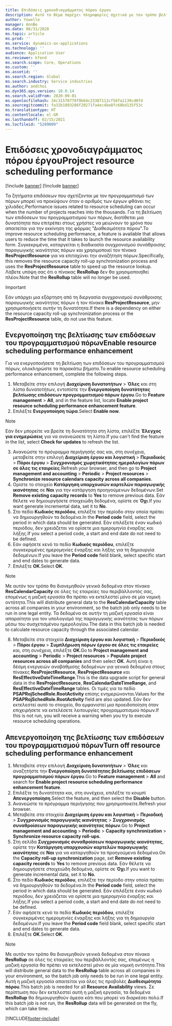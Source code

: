 ```yaml
---
title: Επιδόσεις χρονοδιαγράμματος πόρου έργου
description: Αυτό το θέμα παρέχει πληροφορίες σχετικά με τον τρόπο βελτίωσης των επιδόσεων του προγραμματισμού των πόρων για ένα μεγάλο αριθμό έργων.
author: Yowelle
manager: AnnBe
ms.date: 08/31/2020
ms.topic: article
ms.prod: ''
ms.service: dynamics-ax-applications
ms.technology: ''
audience: Application User
ms.reviewer: kfend
ms.search.scope: Core, Operations
ms.custom: ''
ms.assetid: ''
ms.search.region: Global
ms.search.industry: Service industries
ms.author: andchoi
ms.dyn365.ops.version: 10.0.14
ms.search.validFrom: 2020-09-01
ms.openlocfilehash: 34c31570778f9b64c23387112cf56fa1139cd0fd
ms.sourcegitcommit: fa32b1893286f20271fa4ec4be8fc68bd135f53c
ms.translationtype: HT
ms.contentlocale: el-GR
ms.lasthandoff: 02/15/2021
ms.locfileid: "5289009"
---
```

# <a name="project-resource-scheduling-performance"></a><span data-ttu-id="2c7e8-103">Επιδόσεις χρονοδιαγράμματος πόρου έργου</span><span class="sxs-lookup"><span data-stu-id="2c7e8-103">Project resource scheduling performance</span></span>

[!include [banner](../includes/banner.md)]
[!include [banner](../includes/preview-banner.md)]


<span data-ttu-id="2c7e8-104">Τα ζητήματα επιδόσεων που σχετίζονται με τον προγραμματισμό των πόρων μπορεί να προκύψουν όταν ο αριθμός των έργων φθάνει τις χιλιάδες.</span><span class="sxs-lookup"><span data-stu-id="2c7e8-104">Performance issues related to resource scheduling can occur when the number of projects reaches into the thousands.</span></span> <span data-ttu-id="2c7e8-105">Για τη βελτίωση των επιδόσεων του προγραμματισμού των πόρων, διατίθεται μια δυνατότητα που επιτρέπει στους χρήστες να μειώνουν το χρόνο που απαιτείται για την εκκίνηση της φόρμας "Διαθεσιμότητα πόρου".</span><span class="sxs-lookup"><span data-stu-id="2c7e8-105">To improve resource scheduling performance, a feature is available that allows users to reduce the time that it takes to launch the resource availability form.</span></span> <span data-ttu-id="2c7e8-106">Συγκεκριμένα, καταργείται η διαδικασία συγχρονισμού συνάθροισης παραγωγικής ικανότητας πόρων και χρησιμοποιεί τον πίνακα **ResProjectResource** για να επιταχύνει την αναζήτηση πόρων.</span><span class="sxs-lookup"><span data-stu-id="2c7e8-106">Specifically, this removes the resource capacity roll-up synchronization process and uses the **ResProjectResource** table to speed up the resource lookup.</span></span> <span data-ttu-id="2c7e8-107">Λάβετε υπόψη σας ότι ο πίνακας **ResRollup** δεν θα χρησιμοποιηθεί πλέον.</span><span class="sxs-lookup"><span data-stu-id="2c7e8-107">Note that the **ResRollup** table will no longer be used.</span></span>

> [!IMPORTANT]
> <span data-ttu-id="2c7e8-108">Εάν υπάρχει μια εξάρτηση από τη διεργασία συγχρονισμού συνάθροισης παραγωγικής ικανότητας πόρων ή τον πίνακα **ResProjectResource**, μην χρησιμοποιήσετε αυτήν τη δυνατότητα.</span><span class="sxs-lookup"><span data-stu-id="2c7e8-108">If there is a dependency on either the resource capacity roll-up synchronization process or the **ResProjectResource** table, do not use this feature.</span></span>

## <a name="enable-resource-scheduling-performance-enhancement"></a><span data-ttu-id="2c7e8-109">Ενεργοποίηση της βελτίωσης των επιδόσεων του προγραμματισμού πόρων</span><span class="sxs-lookup"><span data-stu-id="2c7e8-109">Enable resource scheduling performance enhancement</span></span>
<span data-ttu-id="2c7e8-110">Για να ενεργοποιήσετε τη βελτίωση των επιδόσεων του προγραμματισμού πόρων, ολοκληρώστε τα παρακάτω βήματα.</span><span class="sxs-lookup"><span data-stu-id="2c7e8-110">To enable resource scheduling performance enhancement, complete the following steps.</span></span>

1. <span data-ttu-id="2c7e8-111">Μεταβείτε στην επιλογή **Διαχείριση δυνατοτήτων** > **Όλες** και στη λίστα δυνατοτήτων, εντοπίστε την **Ενεργοποίηση δυνατότητας βελτίωσης επιδόσεων προγραμματισμού πόρων έργου**.</span><span class="sxs-lookup"><span data-stu-id="2c7e8-111">Go to **Feature management** > **All**, and in the feature list, locate **Enable project resource scheduling performance enhancement feature**.</span></span>
2. <span data-ttu-id="2c7e8-112">Επιλέξτε **Ενεργοποίηση τώρα**.</span><span class="sxs-lookup"><span data-stu-id="2c7e8-112">Select **Enable now**.</span></span>

> [!NOTE]
> <span data-ttu-id="2c7e8-113">Εάν δεν μπορείτε να βρείτε τη δυνατότητα στη λίστα, επιλέξτε **Έλεγχος για ενημερώσεις** για να ανανεώσετε τη λίστα.</span><span class="sxs-lookup"><span data-stu-id="2c7e8-113">If you can't find the feature in the list, select **Check for updates** to refresh the list.</span></span>

3. <span data-ttu-id="2c7e8-114">Ανανεώστε το πρόγραμμα περιήγησής σας και, στη συνέχεια, μεταβείτε στην επιλογή **Διαχείριση έργου και λογιστική** > **Περιοδικός** > **Πόροι έργου** > **Συγχρονισμός χωρητικότητας ημερολογίων πόρων σε όλες τις εταιρείες**.</span><span class="sxs-lookup"><span data-stu-id="2c7e8-114">Refresh your browser, and then go to **Project management and accounting** > **Periodic** > **Project resources** > **Synchronize resource calendars capacity across all companies**.</span></span>
4. <span data-ttu-id="2c7e8-115">Ορίστε το στοιχείο **Κατάργηση υπαρχουσών καρτελών παραγωγικής ικανότητας** σε **Ναι** για την κατάργηση προηγούμενων δεδομένων.</span><span class="sxs-lookup"><span data-stu-id="2c7e8-115">Set **Remove existing capacity records** to **Yes** to remove previous data.</span></span> <span data-ttu-id="2c7e8-116">Εάν θέλετε να δημιουργήσετε στοιχειώδη δεδομένα, ορίστε σε **Όχι**.</span><span class="sxs-lookup"><span data-stu-id="2c7e8-116">If you want generate incremental data, set it to **No**.</span></span>
5. <span data-ttu-id="2c7e8-117">Στο πεδίο **Κωδικός περιόδου**, επιλέξτε την περίοδο στην οποία πρέπει να δημιουργηθούν τα δεδομένα.</span><span class="sxs-lookup"><span data-stu-id="2c7e8-117">In the **Period code** field, select the period in which data should be generated.</span></span> <span data-ttu-id="2c7e8-118">Εάν επιλέξετε έναν κωδικό περιόδου, δεν χρειάζεται να ορίσετε μια ημερομηνία έναρξης και λήξης.</span><span class="sxs-lookup"><span data-stu-id="2c7e8-118">If you select a period code, a start and end date do not need to be defined.</span></span>
6. <span data-ttu-id="2c7e8-119">Εάν αφήσετε κενό το πεδίο **Κωδικός περιόδου**, επιλέξτε συγκεκριμένες ημερομηνίες έναρξης και λήξης για τη δημιουργία δεδομένων.</span><span class="sxs-lookup"><span data-stu-id="2c7e8-119">If you leave the **Period code** field blank, select specific start and end dates to generate data.</span></span>
7. <span data-ttu-id="2c7e8-120">Επιλέξτε **OK**.</span><span class="sxs-lookup"><span data-stu-id="2c7e8-120">Select **OK**.</span></span>

 > [!NOTE]
 > <span data-ttu-id="2c7e8-121">Με αυτόν τον τρόπο θα διανεμηθούν γενικά δεδομένα στον πίνακα **ResCalendarCapacity** σε όλες τις εταιρείες του περιβάλλοντός σας, επομένως η μαζική εργασία θα πρέπει να εκτελεστεί μόνο σε μία νομική οντότητα.</span><span class="sxs-lookup"><span data-stu-id="2c7e8-121">This will distribute general data to the **ResCalendarCapacity** table across all companies in your environment, so the batch job only needs to be run in one legal entity.</span></span> <span data-ttu-id="2c7e8-122">Τα δεδομένα σε αυτήν τη μαζική εργασία είναι απαραίτητα για τον υπολογισμό της παραγωγικής ικανότητας των πόρων μέσω του συσχετισμένου ημερολογίου.</span><span class="sxs-lookup"><span data-stu-id="2c7e8-122">The data in this batch job is needed to calculate resource capacity through the associated calendar.</span></span>

8. <span data-ttu-id="2c7e8-123">Μεταβείτε στα στοιχεία **Διαχείριση έργου και λογιστική** > **Περιοδικός** > **Πόροι έργου** > **Συμπλήρωση πόρων έργου σε όλες τις εταιρείες** και, στη συνέχεια, επιλέξτε **OK**.</span><span class="sxs-lookup"><span data-stu-id="2c7e8-123">Go to **Project management and accounting** > **Periodic** > **Project resources** > **Populate project resources across all companies** and then select **OK**.</span></span> <span data-ttu-id="2c7e8-124">Αυτή είναι η δέσμη ενεργειών αναβάθμισης δεδομένων για γενικά δεδομένα στους πίνακες **ResProjectResource**, **ResProjectResource** και **ResEffectiveDateTimeRange**.</span><span class="sxs-lookup"><span data-stu-id="2c7e8-124">This is the data upgrade script for general data in the **ResProjectResource**, **ResCalendarDateTimeRange**, and **ResEffectiveDateTimeRange** tables.</span></span> <span data-ttu-id="2c7e8-125">Οι τιμές για το πεδίο **PSAPRojSchedRole.RootActivity** επίσης ενημερώνονται.</span><span class="sxs-lookup"><span data-stu-id="2c7e8-125">Values for the **PSAPRojSchedRole.RootActivity** field are also updated.</span></span> <span data-ttu-id="2c7e8-126">Εάν δεν εκτελεστεί αυτό το στοιχείο, θα εμφανιστεί μια προειδοποίηση όταν επιχειρήσετε να εκτελέσετε λειτουργίες προγραμματισμού πόρων.</span><span class="sxs-lookup"><span data-stu-id="2c7e8-126">If this is not run, you will receive a warning when you try to execute resource scheduling operations.</span></span>
 
## <a name="turn-off-resource-scheduling-performance-enhancement"></a><span data-ttu-id="2c7e8-127">Απενεργοποίηση της βελτίωσης των επιδόσεων του προγραμματισμού πόρων</span><span class="sxs-lookup"><span data-stu-id="2c7e8-127">Turn off resource scheduling performance enhancement</span></span>

1. <span data-ttu-id="2c7e8-128">Μεταβείτε στην επιλογή **Διαχείριση δυνατοτήτων** > **Όλες** και αναζητήστε την **Ενεργοποίηση δυνατότητας βελτίωσης επιδόσεων προγραμματισμού πόρων έργου**.</span><span class="sxs-lookup"><span data-stu-id="2c7e8-128">Go to **Feature management** > **All**  and search for **Enable project resource scheduling performance enhancement feature**.</span></span>
2. <span data-ttu-id="2c7e8-129">Επιλέξτε τη δυνατότητα και, στη συνέχεια, επιλέξτε το κουμπί **Απενεργοποίηση**.</span><span class="sxs-lookup"><span data-stu-id="2c7e8-129">Select the feature, and then select the **Disable** button.</span></span>
3. <span data-ttu-id="2c7e8-130">Ανανεώστε το πρόγραμμα περιήγησης που χρησιμοποιείτε.</span><span class="sxs-lookup"><span data-stu-id="2c7e8-130">Refresh your browser.</span></span>
4. <span data-ttu-id="2c7e8-131">Μεταβείτε στα στοιχεία **Διαχείριση έργου και λογιστική** > **Περιοδική** > **Συγχρονισμός παραγωγικής ικανότητας** > **Συγχρονισμός συναθροίσεων παραγωγικής ικανότητας πόρων**.</span><span class="sxs-lookup"><span data-stu-id="2c7e8-131">Go to **Project management and accounting** > **Periodic** > **Capacity synchronization** > **Synchronize resource capacity roll-ups**.</span></span>
5. <span data-ttu-id="2c7e8-132">Στη σελίδα **Συγχρονισμός συναθροίσεων παραγωγικής ικανότητας**, ορίστε την **Κατάργηση υπαρχουσών καρτελών παραγωγικής ικανότητας** σε **Ναι** για να καταργηθούν τα προηγούμενα δεδομένα.</span><span class="sxs-lookup"><span data-stu-id="2c7e8-132">On the **Capacity roll-up synchronization** page, set **Remove existing capacity records** to **Yes** to remove previous data.</span></span> <span data-ttu-id="2c7e8-133">Εάν θέλετε να δημιουργήσετε στοιχειώδη δεδομένα, ορίστε σε **Όχι**.</span><span class="sxs-lookup"><span data-stu-id="2c7e8-133">If you want to generate incremental data, set it to **No**.</span></span>
6. <span data-ttu-id="2c7e8-134">Στο πεδίο **Κωδικός περιόδου**, επιλέξτε την περίοδο στην οποία πρέπει να δημιουργηθούν τα δεδομένα.</span><span class="sxs-lookup"><span data-stu-id="2c7e8-134">In the **Period code** field, select the period in which data should be generated.</span></span> <span data-ttu-id="2c7e8-135">Εάν επιλέξετε έναν κωδικό περιόδου, δεν χρειάζεται να ορίσετε μια ημερομηνία έναρξης και λήξης.</span><span class="sxs-lookup"><span data-stu-id="2c7e8-135">If you select a period code, a start and end date do not need to be defined.</span></span>
7. <span data-ttu-id="2c7e8-136">Εάν αφήσετε κενό το πεδίο **Κωδικός περιόδου**, επιλέξτε συγκεκριμένες ημερομηνίες έναρξης και λήξης για τη δημιουργία δεδομένων.</span><span class="sxs-lookup"><span data-stu-id="2c7e8-136">If you leave the **Period code** field blank, select specific start and end dates to generate data.</span></span>
8. <span data-ttu-id="2c7e8-137">Επιλέξτε **OK**.</span><span class="sxs-lookup"><span data-stu-id="2c7e8-137">Select **OK**.</span></span>

> [!NOTE]
> <span data-ttu-id="2c7e8-138">Με αυτόν τον τρόπο θα διανεμηθούν γενικά δεδομένα στον πίνακα **ResRollup** σε όλες τις εταιρείες του περιβάλλοντός σας, επομένως η μαζική εργασία θα πρέπει να εκτελεστεί μόνο σε μία νομική οντότητα.</span><span class="sxs-lookup"><span data-stu-id="2c7e8-138">This will distribute general data to the **ResRollup** table across all companies in your environment, so the batch job only needs to be run in one legal entity.</span></span> <span data-ttu-id="2c7e8-139">Αυτή η μαζική εργασία απαιτείται για όλες τις προβολές **Διαθεσιμότητα πόρου**.</span><span class="sxs-lookup"><span data-stu-id="2c7e8-139">This batch job is needed for all **Resource Availability** views.</span></span> <span data-ttu-id="2c7e8-140">Σε περίπτωση που δεν εκτελεστεί αυτή η μαζική εργασία, τα δεδομένα **ResRollup** θα δημιουργηθούν άμεσα κάτι που μπορεί να διαρκέσει πολύ.</span><span class="sxs-lookup"><span data-stu-id="2c7e8-140">If this batch job is not run, the **ResRollup** data will be generated on the fly, which can take time.</span></span>


[!INCLUDE[footer-include](../includes/footer-banner.md)]
